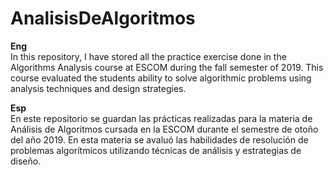 # AnalisisDeAlgoritmos
**Eng**</br>
In this repository, I have stored all the practice exercise done in the Algorithms Analysis course at 
ESCOM during the fall  semester  of 2019.
This course evaluated the students ability to solve algorithmic problems using analysis techniques and 
design strategies.

**Esp**</br>
En este repositorio se guardan las prácticas realizadas para la materia de Análisis de Algoritmos
cursada en la ESCOM durante el semestre de otoño del año 2019.
En esta materia se avaluó las habilidades de resolución de problemas algorítmicos utilizando técnicas 
de análisis y estrategias de diseño.